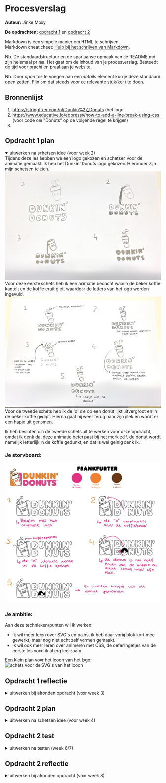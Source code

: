 # Procesverslag
**Auteur:** Jinke Mooy

**De opdrachten:** [opdracht 1](opdracht1/index.html) en [opdracht 2](opdracht2/index.html)


Markdown is een simpele manier om HTML te schrijven.  
Markdown cheat cheet: [Hulp bij het schrijven van Markdown](https://github.com/adam-p/markdown-here/wiki/Markdown-Cheatsheet).

Nb. De standaardstructuur en de spartaanse opmaak van de README.md zijn helemaal prima. Het gaat om de inhoud van je procesverslag. Besteedt de tijd voor pracht en praal aan je website.

Nb. Door *open* toe te voegen aan een *details* element kun je deze standaard open zetten. Fijn om dat steeds voor de relevante stuk(ken) te doen.



## Bronnenlijst
  1. https://stringfixer.com/nl/Dunkin%27_Donuts (het logo)
  2. https://www.educative.io/edpresso/how-to-add-a-line-break-using-css (voor code om "Donuts" op de volgende regel te krijgen)
  3. 



## Opdracht 1 plan

<details open>
  <summary>uitwerken na schetsen idee (voor week 2)</summary>
  Tijdens deze les hebben we een logo gekozen en schetsen voor de animatie gemaakt. Ik heb het Dunkin' Donuts logo gekozen. Hieronder zijn mijn schetsen te zien.
<img src="readme-images/schets1.jpg" alt="eerste schets voor opdracht 1">
  Voor deze eerste schets heb ik een animatie bedacht waarin de beker koffie kantelt en de koffie eruit giet, waardoor de letters van het logo worden ingevuld.
<img src="readme-images/schets2.jpg" alt="tweede schets voor opdracht 1">
  Voor de tweede schets heb ik de 'o' die op een donut lijkt uitvergroot en in de beker koffie gedipt. Hierna gaat hij weer terug naar zijn plek en wordt er een hapje uit genomen.

Ik heb besloten om de tweede schets uit te werken voor deze opdracht, omdat ik denk dat deze animatie beter past bij het merk zelf, de donut wordt namelijk letterlijk in de koffie gedunkt, en dat is wel geinig denk ik.

  ### Je storyboard:
  <img src="readme-images/storyboard.png" alt="storyboard voor opdracht 1">


  ### Je ambitie: 
  Aan deze technieken/punten wil ik werken:
  - Ik wil meer leren over SVG's en paths, ik heb daar vorig blok kort mee gewerkt, maar nog niet echt zelf vormen gemaakt.
  - Ik wil ook meer leren over animeren met CSS, de oefeningetjes van de eerste les vond ik al erg leerzaam.
  
  Een klein plan voor het icoon van het logo:
  <img src="readme-images/planschets.jpeg" alt="schets voor de SVG's van het icoon">
 
</details>



## Opdracht 1 reflectie

<details>
  <summary>uitwerken bij afronden opdracht (voor week 3)</summary>


  ### Je uitkomst - karakteristiek screenshot(s):
  <img src="readme-images/dummy-plaatje.svg" width="375px" alt="uitomst opdracht 1">


  ### Dit ging goed/Heb ik geleerd: 
  Korte omschrijving met plaatje(s)

  <img src="readme-images/dummy-plaatje.svg" width="375px" alt="top">


  ### Dit was lastig/Is niet gelukt:
  Korte omschrijving met plaatje(s)

  <img src="readme-images/dummy-plaatje.svg" width="375px" alt="bummer">
</details>



## Opdracht 2 plan

<details>
  <summary>uitwerken na schetsen idee (voor week 4)</summary>


  ### Je ontwerp:
  <img src="readme-images/dummy-plaatje.svg" width="375px" alt="ontwerp opdracht 2">


  ### Je ambitie: 
  Aan deze technieken/punten wil ik werken:
  - punt 1
  - punt 2
  - nog een punt
  - ...
</details>



## Opdracht 2 test

<details>
  <summary>uitwerken na testen (week 6/7)</summary>

  Neem minimaal 5 bevindingen op:



  ### Bevinding 1:
  Omschrijving van wat er nog niet orde was (tekst en afbeeding(en)).

  #### oplossing:
  Beschrijving hoe je het hebt hebt opgelost of als het niet gelukt is hoe je het zou oplossen (tekst en afbeeding(en)).



  ### Bevinding 2:
  Omschrijving van wat er nog niet orde was (tekst en afbeeding(en)).

  #### oplossing:
  Beschrijving hoe je het hebt hebt opgelost of als het niet gelukt is hoe je het zou oplossen (tekst en afbeeding(en)).



  ### Bevinding 3:
  ...
</details>



## Opdracht 2 reflectie

<details>
  <summary>uitwerken bij afronden opdracht (voor week 8)</summary>

  ### Je uitkomst - karakteristiek screenshot(s):
  <img src="readme-images/dummy-plaatje.svg" width="375px" alt="uitkomst opdracht 2">


  ### Dit ging goed/Heb ik geleerd: 
  Korte omschrijving met plaatje(s)

  <img src="readme-images/dummy-plaatje.svg" width="375px" alt="top">


  ### Dit was lastig/Is niet gelukt:
  Korte omschrijving met plaatje(s)

  <img src="readme-images/dummy-plaatje.svg" width="375px" alt="bummer">
</details>
